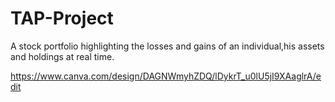 # TAP-Project
A stock portfolio highlighting the losses and gains of an individual,his assets and holdings at real time.

https://www.canva.com/design/DAGNWmyhZDQ/lDykrT_u0lU5jI9XAaglrA/edit
